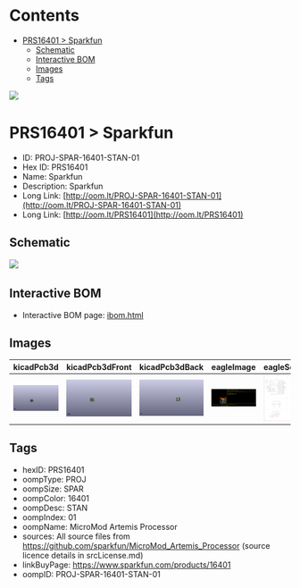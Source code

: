 



Contents
========

* [PRS16401 > Sparkfun](#prs16401--sparkfun)
	* [Schematic](#schematic)
	* [Interactive BOM](#interactive-bom)
	* [Images](#images)
	* [Tags](#tags)
  
![][im]
# PRS16401 > Sparkfun

- ID: PROJ-SPAR-16401-STAN-01
- Hex ID: PRS16401
- Name: Sparkfun
- Description: Sparkfun
- Long Link: [http://oom.lt/PROJ-SPAR-16401-STAN-01](http://oom.lt/PROJ-SPAR-16401-STAN-01)
- Long Link: [http://oom.lt/PRS16401](http://oom.lt/PRS16401)

## Schematic
  
![][schem]
## Interactive BOM

- Interactive BOM page: [ibom.html](https://htmlpreview.github.io/?https://github.com/oomlout/oomlout_OOMP_projects/blob/main/PROJ-SPAR-16401-STAN-01/kicad/bom/ibom.html)

## Images
  
  

|kicadPcb3d|kicadPcb3dFront|kicadPcb3dBack|eagleImage|eagleSchemImage|
| :---: | :---: | :---: | :---: | :---: |
|[![kicadPcb3d](kicadPcb3d_140.png)](kicadPcb3d.png)|[![kicadPcb3dFront](kicadPcb3dFront_140.png)](kicadPcb3dFront.png)|[![kicadPcb3dBack](kicadPcb3dBack_140.png)](kicadPcb3dBack.png)|[![eagleImage](eagleImage_140.png)](eagleImage.png)|[![eagleSchemImage](eagleSchemImage_140.png)](eagleSchemImage.png)|

## Tags

- hexID: PRS16401
- oompType: PROJ
- oompSize: SPAR
- oompColor: 16401
- oompDesc: STAN
- oompIndex: 01
- oompName: MicroMod Artemis Processor
- sources: All source files from https://github.com/sparkfun/MicroMod_Artemis_Processor (source licence details in srcLicense.md)
- linkBuyPage: https://www.sparkfun.com/products/16401
- oompID: PROJ-SPAR-16401-STAN-01



[im]: kicadPcb3d_450.png
[schem]: eagleSchemImage.png
